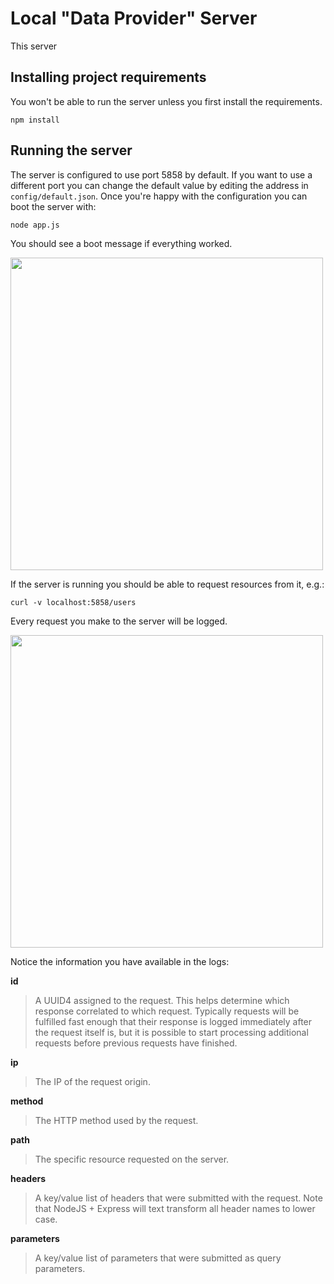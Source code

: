 # Local "Data Provider" Server

This server


## Installing project requirements

You won't be able to run the server unless you first install the requirements.

```
npm install
```

## Running the server

The server is configured to use port 5858 by default.
If you want to use a different port you can change the default value by editing the address in `config/default.json`.
Once you're happy with the configuration you can boot the server with:

```
node app.js
```

You should see a boot message if everything worked.

<img src="https://d233zlhvpze22y.cloudfront.net/screenshots/demos/ngrok-demo/server-boot.png" height="500px" />

If the server is running you should be able to request resources from it, e.g.:

```
curl -v localhost:5858/users
```

Every request you make to the server will be logged.

<img src="https://d233zlhvpze22y.cloudfront.net/screenshots/demos/ngrok-demo/test-request.png" height="500px" />

Notice the information you have available in the logs:

**id**
> A UUID4 assigned to the request. This helps determine which response correlated to which request. Typically requests will be fulfilled fast enough that their response is logged immediately after the request itself is, but it is possible to start processing additional requests before previous requests have finished.

**ip**
> The IP of the request origin.

**method**
> The HTTP method used by the request.

**path**
> The specific resource requested on the server.

**headers**
> A key/value list of headers that were submitted with the request. Note that NodeJS + Express will text transform all header names to lower case.

**parameters**
> A key/value list of parameters that were submitted as query parameters.
 
